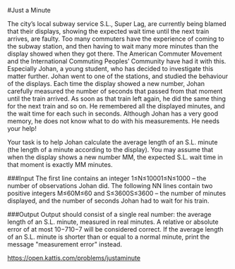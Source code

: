 #Just a Minute

The city’s local subway service S.L., Super Lag, are currently being blamed that their displays, showing the expected wait time until the next train arrives, are faulty. Too many commuters have the experience of coming to the subway station, and then having to wait many more minutes than the display showed when they got there.
The American Commuter Movement and the International Commuting Peoples’ Community have had it with this. Especially Johan, a young student, who has decided to investigate this matter further. Johan went to one of the stations, and studied the behaviour of the displays. Each time the display showed a new number, Johan carefully measured the number of seconds that passed from that moment until the train arrived. As soon as that train left again, he did the same thing for the next train and so on. He remembered all the displayed minutes, and the wait time for each such in seconds. Although Johan has a very good memory, he does not know what to do with his measurements. He needs your help!

Your task is to help Johan calculate the average length of an S.L. minute (the length of a minute according to the display). You may assume that when the display shows a new number MM, the expected S.L. wait time in that moment is exactly MM minutes.

###Input
The first line contains an integer 1≤N≤10001≤N≤1000 – the number of observations Johan did. The following NN lines contain two positive integers M≤60M≤60 and S≤3600S≤3600 – the number of minutes displayed, and the number of seconds Johan had to wait for his train.

###Output
Output should consist of a single real number: the average length of an S.L. minute, measured in real minutes. A relative or absolute error of at most 10−710−7 will be considered correct. If the average length of an S.L. minute is shorter than or equal to a normal minute, print the message "measurement error" instead.

https://open.kattis.com/problems/justaminute